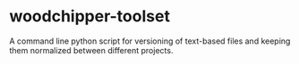 # woodchipper-toolset
A command line python script for versioning of text-based files and keeping them normalized between different projects.
